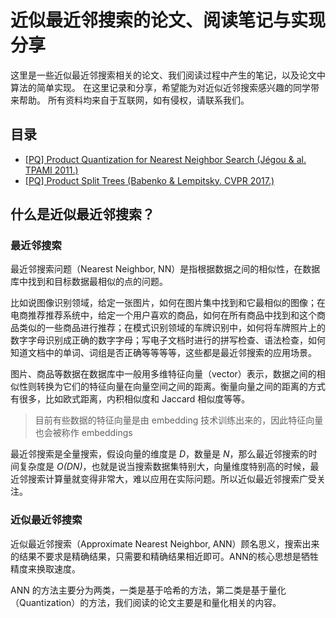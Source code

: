 # 近似最近邻搜索的论文、阅读笔记与实现分享

这里是一些近似最近邻搜索相关的论文、我们阅读过程中产生的笔记，以及论文中算法的简单实现。
在这里记录和分享，希望能为对近似近邻搜索感兴趣的同学带来帮助。
所有资料均来自于互联网，如有侵权，请联系我们。

目录
---
- [[PQ] Product Quantization for Nearest Neighbor Search (Jégou & al. TPAMI 2011.)](./papers/Product_Quantization_for_Nearest_Neighbor_Search.pdf)
- [[PQ] Product Split Trees (Babenko & Lempitsky. CVPR 2017.)](./papers/Product_Split_Trees.pdf)

## 什么是近似最近邻搜索？

### 最近邻搜索

最近邻搜索问题（Nearest Neighbor, NN）是指根据数据之间的相似性，在数据库中找到和目标数据最相似的点的问题。

比如说图像识别领域，给定一张图片，如何在图片集中找到和它最相似的图像；在电商推荐推荐系统中，给定一个用户喜欢的商品，如何在所有商品中找到和这个商品类似的一些商品进行推荐；在模式识别领域的车牌识别中，如何将车牌照片上的数字字母识别成正确的数字字母；写电子文档时进行的拼写检查、语法检查，如何知道文档中的单词、词组是否正确等等等等，这些都是最近邻搜索的应用场景。

图片、商品等数据在数据库中一般用多维特征向量（vector）表示，数据之间的相似性则转换为它们的特征向量在向量空间之间的距离。衡量向量之间的距离的方式有很多，比如欧式距离，内积相似度和 Jaccard 相似度等等。

> 目前有些数据的特征向量是由 embedding 技术训练出来的，因此特征向量也会被称作 embeddings

最近邻搜索是全量搜索，假设向量的维度是 *D*，数量是 *N*，那么最近邻搜索的时间复杂度是 *O(DN)*，也就是说当搜索数据集特别大，向量维度特别高的时候，最近邻搜索计算量就变得非常大，难以应用在实际问题。所以近似最近邻搜索广受关注。

### 近似最近邻搜索

近似最近邻搜索（Approximate Nearest Neighbor, ANN）顾名思义，搜索出来的结果不要求是精确结果，只需要和精确结果相近即可。ANN的核心思想是牺牲精度来换取速度。

ANN 的方法主要分为两类，一类是基于哈希的方法，第二类是基于量化（Quantization）的方法，我们阅读的论文主要是和量化相关的内容。